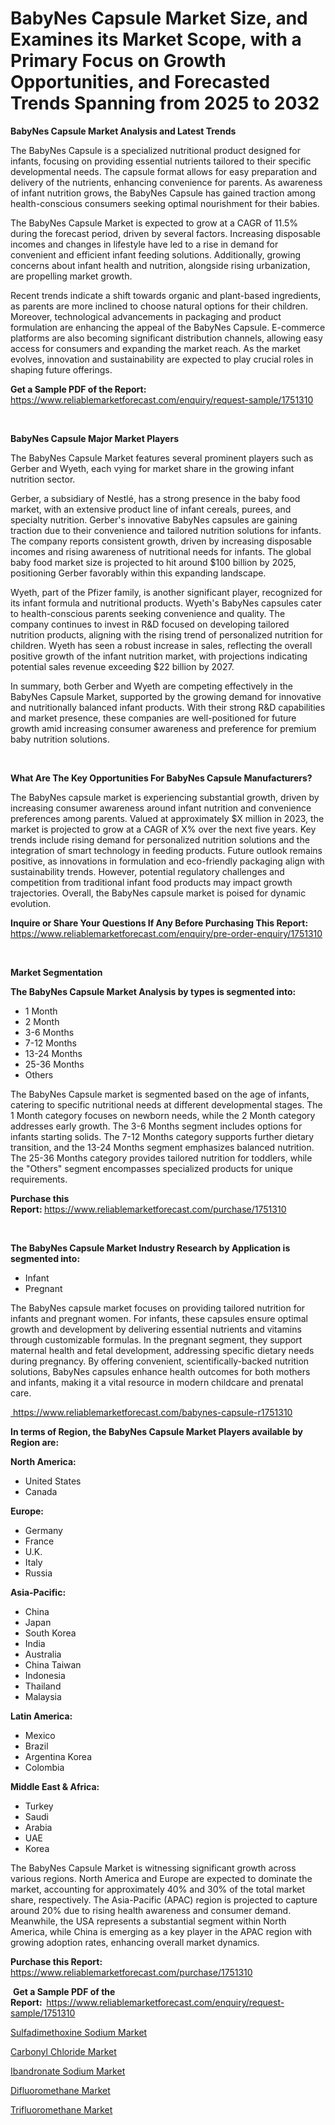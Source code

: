 <p><h1>BabyNes Capsule Market Size, and Examines its Market Scope, with a Primary Focus on Growth Opportunities, and Forecasted Trends Spanning from 2025 to 2032</h1></p><p><strong>BabyNes Capsule Market Analysis and Latest Trends</strong></p>
<p><p>The BabyNes Capsule is a specialized nutritional product designed for infants, focusing on providing essential nutrients tailored to their specific developmental needs. The capsule format allows for easy preparation and delivery of the nutrients, enhancing convenience for parents. As awareness of infant nutrition grows, the BabyNes Capsule has gained traction among health-conscious consumers seeking optimal nourishment for their babies.</p><p>The BabyNes Capsule Market is expected to grow at a CAGR of 11.5% during the forecast period, driven by several factors. Increasing disposable incomes and changes in lifestyle have led to a rise in demand for convenient and efficient infant feeding solutions. Additionally, growing concerns about infant health and nutrition, alongside rising urbanization, are propelling market growth.</p><p>Recent trends indicate a shift towards organic and plant-based ingredients, as parents are more inclined to choose natural options for their children. Moreover, technological advancements in packaging and product formulation are enhancing the appeal of the BabyNes Capsule. E-commerce platforms are also becoming significant distribution channels, allowing easy access for consumers and expanding the market reach. As the market evolves, innovation and sustainability are expected to play crucial roles in shaping future offerings.</p></p>
<p><strong>Get a Sample PDF of the Report:&nbsp;</strong> <a href="https://www.reliablemarketforecast.com/enquiry/request-sample/1751310?utm_campaign=1080&utm_medium=2&utm_source=Github&utm_content=ia&utm_term=01042025&utm_id=babynes-capsule">https://www.reliablemarketforecast.com/enquiry/request-sample/1751310</a></p>
<p>&nbsp;</p>
<p><strong>BabyNes Capsule Major Market Players</strong></p>
<p><p>The BabyNes Capsule Market features several prominent players such as Gerber and Wyeth, each vying for market share in the growing infant nutrition sector. </p><p>Gerber, a subsidiary of Nestlé, has a strong presence in the baby food market, with an extensive product line of infant cereals, purees, and specialty nutrition. Gerber's innovative BabyNes capsules are gaining traction due to their convenience and tailored nutrition solutions for infants. The company reports consistent growth, driven by increasing disposable incomes and rising awareness of nutritional needs for infants. The global baby food market size is projected to hit around $100 billion by 2025, positioning Gerber favorably within this expanding landscape.</p><p>Wyeth, part of the Pfizer family, is another significant player, recognized for its infant formula and nutritional products. Wyeth's BabyNes capsules cater to health-conscious parents seeking convenience and quality. The company continues to invest in R&D focused on developing tailored nutrition products, aligning with the rising trend of personalized nutrition for children. Wyeth has seen a robust increase in sales, reflecting the overall positive growth of the infant nutrition market, with projections indicating potential sales revenue exceeding $22 billion by 2027.</p><p>In summary, both Gerber and Wyeth are competing effectively in the BabyNes Capsule Market, supported by the growing demand for innovative and nutritionally balanced infant products. With their strong R&D capabilities and market presence, these companies are well-positioned for future growth amid increasing consumer awareness and preference for premium baby nutrition solutions.</p></p>
<p>&nbsp;</p>
<p><strong>What Are The Key Opportunities For BabyNes Capsule Manufacturers?</strong></p>
<p><p>The BabyNes capsule market is experiencing substantial growth, driven by increasing consumer awareness around infant nutrition and convenience preferences among parents. Valued at approximately $X million in 2023, the market is projected to grow at a CAGR of X% over the next five years. Key trends include rising demand for personalized nutrition solutions and the integration of smart technology in feeding products. Future outlook remains positive, as innovations in formulation and eco-friendly packaging align with sustainability trends. However, potential regulatory challenges and competition from traditional infant food products may impact growth trajectories. Overall, the BabyNes capsule market is poised for dynamic evolution.</p></p>
<p><strong>Inquire or Share Your Questions If Any Before Purchasing This Report:</strong> <a href="https://www.reliablemarketforecast.com/enquiry/pre-order-enquiry/1751310?utm_campaign=1080&utm_medium=2&utm_source=Github&utm_content=ia&utm_term=01042025&utm_id=babynes-capsule">https://www.reliablemarketforecast.com/enquiry/pre-order-enquiry/1751310</a></p>
<p>&nbsp;</p>
<p><strong>Market Segmentation</strong></p>
<p><strong>The BabyNes Capsule Market Analysis by types is segmented into:</strong></p>
<p><ul><li>1 Month</li><li>2 Month</li><li>3-6 Months</li><li>7-12 Months</li><li>13-24 Months</li><li>25-36 Months</li><li>Others</li></ul></p>
<p><p>The BabyNes Capsule market is segmented based on the age of infants, catering to specific nutritional needs at different developmental stages. The 1 Month category focuses on newborn needs, while the 2 Month category addresses early growth. The 3-6 Months segment includes options for infants starting solids. The 7-12 Months category supports further dietary transition, and the 13-24 Months segment emphasizes balanced nutrition. The 25-36 Months category provides tailored nutrition for toddlers, while the "Others" segment encompasses specialized products for unique requirements.</p></p>
<p><strong>Purchase this Report:&nbsp;</strong><a href="https://www.reliablemarketforecast.com/purchase/1751310?utm_campaign=1080&utm_medium=2&utm_source=Github&utm_content=ia&utm_term=01042025&utm_id=babynes-capsule">https://www.reliablemarketforecast.com/purchase/1751310</a></p>
<p>&nbsp;</p>
<p><strong>The BabyNes Capsule Market Industry Research by Application is segmented into:</strong></p>
<p><ul><li>Infant</li><li>Pregnant</li></ul></p>
<p><p>The BabyNes capsule market focuses on providing tailored nutrition for infants and pregnant women. For infants, these capsules ensure optimal growth and development by delivering essential nutrients and vitamins through customizable formulas. In the pregnant segment, they support maternal health and fetal development, addressing specific dietary needs during pregnancy. By offering convenient, scientifically-backed nutrition solutions, BabyNes capsules enhance health outcomes for both mothers and infants, making it a vital resource in modern childcare and prenatal care.</p></p>
<p><a href="https://www.reliablemarketforecast.com/babynes-capsule-r1751310?utm_campaign=1080&utm_medium=2&utm_source=Github&utm_content=ia&utm_term=01042025&utm_id=babynes-capsule">&nbsp;https://www.reliablemarketforecast.com/babynes-capsule-r1751310</a></p>
<p><strong>In terms of Region, the BabyNes Capsule Market Players available by Region are:</strong></p>
<p>
    <p> <strong> North America: </strong>
        <ul>
            <li>United States</li>
            <li>Canada</li>
        </ul>
        </p> 
    <p> <strong> Europe: </strong>
        <ul>
            <li>Germany</li>
            <li>France</li>
            <li>U.K.</li>
            <li>Italy</li>
            <li>Russia</li>
        </ul>
        </p> 
    <p> <strong> Asia-Pacific: </strong>
        <ul>
            <li>China</li>
            <li>Japan</li>
            <li>South Korea</li>
            <li>India</li>
            <li>Australia</li>
            <li>China Taiwan</li>
            <li>Indonesia</li>
            <li>Thailand</li>
            <li>Malaysia</li>
        </ul>
        </p> 
    <p> <strong> Latin America: </strong>
        <ul>
            <li>Mexico</li>
            <li>Brazil</li>
            <li>Argentina Korea</li>
            <li>Colombia</li>
        </ul>
        </p> 
    <p> <strong> Middle East & Africa: </strong>
        <ul>
            <li>Turkey</li>
            <li>Saudi</li>
            <li>Arabia</li>
            <li>UAE</li>
            <li>Korea</li>
        </ul>
    </p>
    </p>
<p><p>The BabyNes Capsule Market is witnessing significant growth across various regions. North America and Europe are expected to dominate the market, accounting for approximately 40% and 30% of the total market share, respectively. The Asia-Pacific (APAC) region is projected to capture around 20% due to rising health awareness and consumer demand. Meanwhile, the USA represents a substantial segment within North America, while China is emerging as a key player in the APAC region with growing adoption rates, enhancing overall market dynamics.</p></p>
<p><strong>Purchase this Report: </strong><a href="https://www.reliablemarketforecast.com/purchase/1751310?utm_campaign=1080&utm_medium=2&utm_source=Github&utm_content=ia&utm_term=01042025&utm_id=babynes-capsule">https://www.reliablemarketforecast.com/purchase/1751310</a></p>
<p>&nbsp;<strong>Get a Sample PDF of the Report:&nbsp;&nbsp;</strong><a href="https://www.reliablemarketforecast.com/enquiry/request-sample/1751310?utm_campaign=1080&utm_medium=2&utm_source=Github&utm_content=ia&utm_term=01042025&utm_id=babynes-capsule">https://www.reliablemarketforecast.com/enquiry/request-sample/1751310</a></p>
<p><strong></strong></p>
<p><p><a href="https://github.com/lazloklitz2e/Market-Research-Report-List-1/blob/main/sulfadimethoxine-sodium-market.md?utm_campaign=1080&utm_medium=2&utm_source=Github&utm_content=ia&utm_term=01042025&utm_id=babynes-capsule">Sulfadimethoxine Sodium Market</a></p><p><a href="https://github.com/saqafidrahea/Market-Research-Report-List-1/blob/main/carbonyl-chloride-market.md?utm_campaign=1080&utm_medium=2&utm_source=Github&utm_content=ia&utm_term=01042025&utm_id=babynes-capsule">Carbonyl Chloride Market</a></p><p><a href="https://github.com/rueffmuoloqw/Market-Research-Report-List-1/blob/main/ibandronate-sodium-market.md?utm_campaign=1080&utm_medium=2&utm_source=Github&utm_content=ia&utm_term=01042025&utm_id=babynes-capsule">Ibandronate Sodium Market</a></p><p><a href="https://github.com/atawanyeze/Market-Research-Report-List-1/blob/main/difluoromethane-market.md?utm_campaign=1080&utm_medium=2&utm_source=Github&utm_content=ia&utm_term=01042025&utm_id=babynes-capsule">Difluoromethane Market</a></p><p><a href="https://github.com/onutsheinz/Market-Research-Report-List-1/blob/main/trifluoromethane-market.md?utm_campaign=1080&utm_medium=2&utm_source=Github&utm_content=ia&utm_term=01042025&utm_id=babynes-capsule">Trifluoromethane Market</a></p></p>
